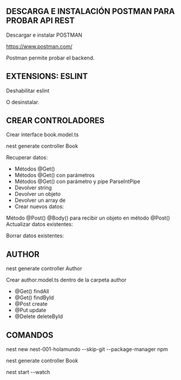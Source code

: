 
## DESCARGA E INSTALACIÓN POSTMAN PARA PROBAR API REST

Descargar e instalar POSTMAN

https://www.postman.com/

Postman permite probar el backend.


## EXTENSIONS: ESLINT

Deshabilitar eslint 

O desinstalar.

## CREAR CONTROLADORES

Crear interface book.model.ts

nest generate controller Book

Recuperar datos:

* Métodos @Get()
* Métodos @Get() con parámetros
* Métodos @Get() con parámetro y pipe ParseIntPipe
* Devolver string
* Devolver un objeto
* Devolver un array de
* Crear nuevos datos:

Método @Post()
@Body() para recibir un objeto en método @Post()
Actualizar datos existentes:

Borrar datos existentes:


## AUTHOR

nest generate controller Author

Crear author.model.ts dentro de la carpeta author

* @Get() findAll
* @Get() findById
* @Post create
* @Put update
* @Delete deleteById

## COMANDOS 

nest new nest-001-holamundo --skip-git --package-manager npm

nest generate controller Book

nest start --watch

